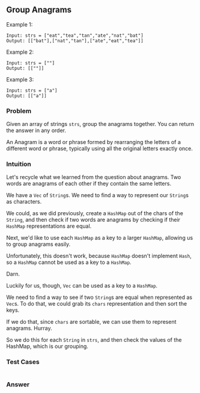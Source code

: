 ## Group Anagrams

Example 1:

```
Input: strs = ["eat","tea","tan","ate","nat","bat"]
Output: [["bat"],["nat","tan"],["ate","eat","tea"]]
```

Example 2:

```
Input: strs = [""]
Output: [[""]]
```

Example 3:

```
Input: strs = ["a"]
Output: [["a"]]
```

### Problem

Given an array of strings `strs`, group the anagrams together. You can return the answer in any order.

An Anagram is a word or phrase formed by rearranging the letters of a different word or phrase, typically using all the original letters exactly once.

### Intuition

Let's recycle what we learned from the question about anagrams. Two
words are anagrams of each other if they contain the same letters.

We have a `Vec` of `String`s. We need to find a way to represent our
`String`s as characters.

We could, as we did previously, create a `HashMap` out of the chars of the
`String`, and then check if two words are anagrams by checking if their
`HashMap` representations are equal.

Next, we'd like to use each `HashMap` as a key to a larger `HashMap`,
allowing us to group anagrams easily.

Unfortunately, this doesn't work, because `HashMap` doesn't implement
`Hash`, so a `HashMap` cannot be used as a key to a `HashMap`.

Darn.

Luckily for us, though, `Vec` can be used as a key to a `HashMap`.

We need to find a way to see if two `String`s are equal when
represented as `Vec`s. To do that, we could grab its `chars`
representation and then sort the keys.

If we do that, since `chars` are sortable, we can use them to represent
anagrams. Hurray.

So we do this for each `String` in `strs`, and then check the values of
the HashMap, which is our grouping.

### Test Cases

```{.rs include=src/questions/group_anagrams.rs startLine=16 endLine=20}

```

### Answer

```{.rs include=src/questions/group_anagrams.rs startLine=4 endLine=14}

```
